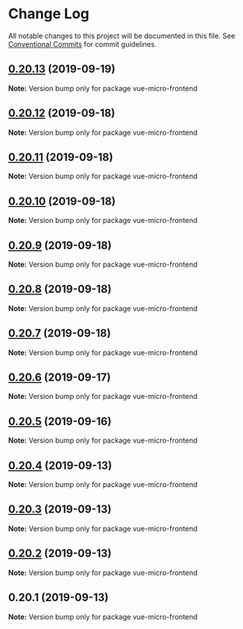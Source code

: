 # Change Log

All notable changes to this project will be documented in this file.
See [Conventional Commits](https://conventionalcommits.org) for commit guidelines.

## [0.20.13](https://github.com/Woukiwoukiwa/vue-micro-frontend/compare/vue-micro-frontend@0.20.12...vue-micro-frontend@0.20.13) (2019-09-19)

**Note:** Version bump only for package vue-micro-frontend





## [0.20.12](https://github.com/Woukiwoukiwa/vue-micro-frontend/compare/vue-micro-frontend@0.20.11...vue-micro-frontend@0.20.12) (2019-09-18)

**Note:** Version bump only for package vue-micro-frontend





## [0.20.11](https://github.com/Woukiwoukiwa/vue-micro-frontend/compare/vue-micro-frontend@0.20.10...vue-micro-frontend@0.20.11) (2019-09-18)

**Note:** Version bump only for package vue-micro-frontend





## [0.20.10](https://github.com/Woukiwoukiwa/vue-micro-frontend/compare/vue-micro-frontend@0.20.9...vue-micro-frontend@0.20.10) (2019-09-18)

**Note:** Version bump only for package vue-micro-frontend





## [0.20.9](https://github.com/Woukiwoukiwa/vue-micro-frontend/compare/vue-micro-frontend@0.20.8...vue-micro-frontend@0.20.9) (2019-09-18)

**Note:** Version bump only for package vue-micro-frontend





## [0.20.8](https://github.com/Woukiwoukiwa/vue-micro-frontend/compare/vue-micro-frontend@0.20.7...vue-micro-frontend@0.20.8) (2019-09-18)

**Note:** Version bump only for package vue-micro-frontend





## [0.20.7](https://github.com/Woukiwoukiwa/vue-micro-frontend/compare/vue-micro-frontend@0.20.6...vue-micro-frontend@0.20.7) (2019-09-18)

**Note:** Version bump only for package vue-micro-frontend





## [0.20.6](https://github.com/Woukiwoukiwa/vue-micro-frontend/compare/vue-micro-frontend@0.20.5...vue-micro-frontend@0.20.6) (2019-09-17)

**Note:** Version bump only for package vue-micro-frontend





## [0.20.5](https://github.com/Woukiwoukiwa/vue-micro-frontend/compare/vue-micro-frontend@0.20.4...vue-micro-frontend@0.20.5) (2019-09-16)

**Note:** Version bump only for package vue-micro-frontend





## [0.20.4](https://github.com/Woukiwoukiwa/vue-micro-frontend/compare/vue-micro-frontend@0.20.3...vue-micro-frontend@0.20.4) (2019-09-13)

**Note:** Version bump only for package vue-micro-frontend





## [0.20.3](https://github.com/Woukiwoukiwa/vue-micro-frontend/compare/vue-micro-frontend@0.20.2...vue-micro-frontend@0.20.3) (2019-09-13)

**Note:** Version bump only for package vue-micro-frontend





## [0.20.2](https://github.com/Woukiwoukiwa/vue-micro-frontend/compare/vue-micro-frontend@0.20.1...vue-micro-frontend@0.20.2) (2019-09-13)

**Note:** Version bump only for package vue-micro-frontend





## 0.20.1 (2019-09-13)

**Note:** Version bump only for package vue-micro-frontend

